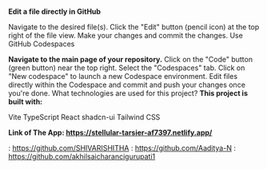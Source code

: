 **Edit a file directly in GitHub**

Navigate to the desired file(s).
Click the "Edit" button (pencil icon) at the top right of the file view.
Make your changes and commit the changes.
Use GitHub Codespaces

**Navigate to the main page of your repository.**
Click on the "Code" button (green button) near the top right.
Select the "Codespaces" tab.
Click on "New codespace" to launch a new Codespace environment.
Edit files directly within the Codespace and commit and push your changes once you're done.
What technologies are used for this project?
**This project is built with:**

Vite
TypeScript
React
shadcn-ui
Tailwind CSS

**Link of The App: https://stellular-tarsier-af7397.netlify.app/**

: https://github.com/SHIVARISHITHA : https://github.com/Aaditya-N : https://github.com/akhilsaicharancigurupati1
